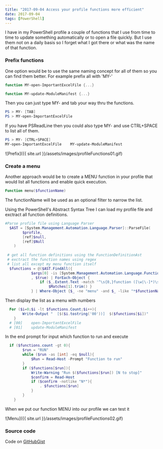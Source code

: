 ```yaml
---
title: "2017-09-04 Access your profile functions more efficient"
date: 2017-09-04
tags: [PowerShell]
---
```


I have in my PowerShell profile a couple of functions that I use from time to time to update something automatically or to open a file quickly.
But I use them not on a daily basis so I forget what I got there or what was the name of that function.

### Prefix functions
One option would be to use the same naming concept for all of them so you can find them better.
For example prefix all with 'MY-'

```powershell
function MY-open-ImportantExcelFile {...}

function MY-update-ModuleManifest {...}
```

Then you can just type MY- and tab your way thru the functions.

```powershell
PS > MY- [TAB]
PS > MY-open-ImportantExcelFile
```

If you have PSReadLine then you could also type MY- and use CTRL+SPACE to list all of them.
```powershell
PS > MY- [CTRL+SPACE]
MY-open-ImportantExcelFile    MY-update-ModuleManifest 
```

![Prefix]({{ site.url }}/assets/images/profileFunctions01.gif)

### Create a menu
Another approach would be to create a MENU function in your profile that would list all functions and enable quick execution.

```powershell
Function menu($functionName)
```
The functionName will be used as an optional filter to narrow the list.

Using the PowerShell's Abstract Syntax Tree I can load my profile file and exctract all function definitions.
```powershell
#Parse profile file using Language Parser
  $AST = [System.Management.Automation.Language.Parser]::ParseFile(
	    $profile,
	    [ref]$null,
	    [ref]$Null
	)
 
 # get all function definitions using the FunctionDefinitionAst
 # exctract the function names using regex
 # list all except my menu function itself
  $functions = @($AST.FindAll({
	    	$args[0] -is [System.Management.Automation.Language.FunctionDefinitionAst]}
	    	, $true) | ForEach-Object {
	    		if ($_.Extent.Text -match '^\s{0,}function ([\w|\-]*)\s{0,}{{0,1}'){
					$Matches[1].trim() }
			} | Where-Object {$_ -ne "menu" -and $_ -like "*$functionName*"} | Sort-Object)
```


Then display the list as a menu with numbers

```powershell
  For ($i=0;$i -lt $functions.Count;$i++){				
		Write-Output "	[$($i.tostring('00'))]	$($functions[$i])"
	}
  # [00]    open-ImportantExcelFile
  # [01]    update-ModuleManifest
```

In the end prompt for input which function to run and execute
```powershell
  if ($functions.count -gt 0){
		$run = "RUN"
		while ($run -as [int] -eq $null){
			$Run = Read-Host -Prompt "Function to run"
		}
		if ($functions[$run]){
			Write-Warning "Run $($functions[$run]) [N to stop]"
			$confirm = Read-Host 
			if ($confirm -notlike "N*"){
				. $functions[$run]
			}
		}
	}
```

When we put our function MENU into our profile we can test it

![Menu]({{ site.url }}/assets/images/profileFunctions02.gif)

### Source code
Code on [GitHubGist](https://gist.github.com/amnich/5099c5e472150da1d09f5ceb1142765a)



